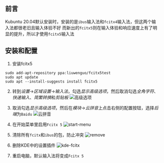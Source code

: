 ## 前言
Kubuntu 20.04默认安装时，安装的是`ibus`输入法和`fcitx4`输入法，但这两个输入法都很老旧且输入体验不好
而新出的`fcitx5`则在输入体验和响应速度上有了明显的提升，所以才使用`fcitx5`输入法

## 安装和配置
1. 安装fcitx5
```shell
sudo add-apt-repository ppa:liuwenguo/fcitx5test
sudo apt update
sudo apt --install-suggests install fcitx5
```

2. 转到*设置*->*区域设置*->*输入法*，勾选*显示高级选项*，然后取消勾选*全角字符*、*快速输入*、*简繁转换*和*剪贴板*
![高级选项](../img/kubuntu/fcitx5/advanced_options.webp)

3. 取消勾选*显示高级选项*，然后在*模块*->*云拼音*上点击右侧的配置按钮，选择*后端*为`Baidu`
![云拼音](../img/kubuntu/fcitx5/cloud.webp)

4. 在开始菜单里启用`Fcitx 5`
![start-menu](../img/kubuntu/fcitx5/start-menu.webp)

5. 清除所有`fcitx`和`ibus`的包，防止冲突
![remove](../img/kubuntu/fcitx5/remove.webp)

6. 删除KDE中的设置插件
![kde-fcitx](../img/kubuntu/fcitx5/kde-fcitx.webp)

7. 重启电脑，默认输入法将变成`Fcitx 5`

